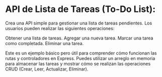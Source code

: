 # API de Lista de Tareas (To-Do List):

Crea una API simple para gestionar una lista de tareas pendientes. Los usuarios pueden realizar las siguientes operaciones:

Obtener una lista de tareas.
Agregar una nueva tarea.
Marcar una tarea como completada.
Eliminar una tarea.

Este es un ejemplo básico pero útil para comprender cómo funcionan las rutas y controladores en Express. Puedes utilizar un arreglo en memoria para almacenar las tareas y mostrar cómo se realizan las operaciones CRUD (Crear, Leer, Actualizar, Eliminar).